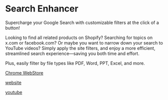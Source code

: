 # Search Enhancer

Supercharge your Google Search with customizable filters at the click of a button!

Looking to find all related products on Shopify? Searching for topics on x.com or facebook.com? Or maybe you want to narrow down your search to YouTube videos? Simply apply the site filters, and enjoy a more efficient, streamlined search experience—saving you both time and effort.

Plus, easily filter by file types like PDF, Word, PPT, Excel, and more.

[Chrome WebStore](https://chromewebstore.google.com/detail/ljbaeblipgehfgkpolahidbekhbojdod?utm_source=item-share-cb)

[website](https://www.xxy-mm.com/search-enhancer)

[youtube](https://youtu.be/gNwXm8cDGEk)
